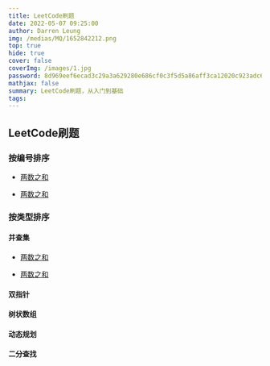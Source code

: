```yaml
---
title: LeetCode刷题
date: 2022-05-07 09:25:00
author: Darren Leung
img: /medias/MQ/1652842212.png
top: true
hide: true
cover: false
coverImg: /images/1.jpg
password: 8d969eef6ecad3c29a3a629280e686cf0c3f5d5a86aff3ca12020c923adc6c92
mathjax: false
summary: LeetCode刷题，从入门到基础
tags:
---
```



## LeetCode刷题


### 按编号排序

- [两数之和](http://localhost:4000/2022/05/16/leetcode/doublepointer/leetcode-1498-number-of-subsequences-that-satisfy-the-given-sum-condition/) 

- [两数之和](https://leetcode-cn.com/problems/0on3uN/)


### 按类型排序


#### 并查集

- [两数之和](http://localhost:4000/2022/05/16/leetcode/doublepointer/leetcode-1498-number-of-subsequences-that-satisfy-the-given-sum-condition/)

- [两数之和](https://leetcode-cn.com/problems/0on3uN/)

#### 双指针


#### 树状数组

#### 动态规划

#### 二分查找




